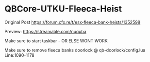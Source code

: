 # QBCore-UTKU-Fleeca-Heist

Original Post
https://forum.cfx.re/t/esx-fleeca-bank-heists/1352598

Preview:
https://streamable.com/nuquba

Make sure to start taskbar - OR ELSE WONT WORK





Make sure to remove fleeca banks doorlock @ qb-doorlock/config.lua Line:1090-1178
